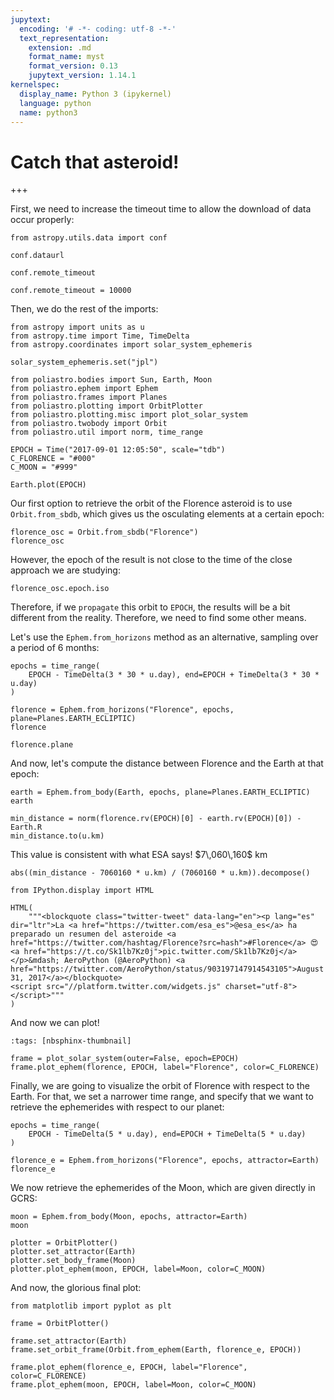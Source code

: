 ```yaml
---
jupytext:
  encoding: '# -*- coding: utf-8 -*-'
  text_representation:
    extension: .md
    format_name: myst
    format_version: 0.13
    jupytext_version: 1.14.1
kernelspec:
  display_name: Python 3 (ipykernel)
  language: python
  name: python3
---
```


# Catch that asteroid!

+++

First, we need to increase the timeout time to allow the download of data occur properly:

```{code-cell} ipython3
from astropy.utils.data import conf

conf.dataurl
```

```{code-cell} ipython3
conf.remote_timeout
```

```{code-cell} ipython3
conf.remote_timeout = 10000
```

Then, we do the rest of the imports:

```{code-cell} ipython3
from astropy import units as u
from astropy.time import Time, TimeDelta
from astropy.coordinates import solar_system_ephemeris

solar_system_ephemeris.set("jpl")

from poliastro.bodies import Sun, Earth, Moon
from poliastro.ephem import Ephem
from poliastro.frames import Planes
from poliastro.plotting import OrbitPlotter
from poliastro.plotting.misc import plot_solar_system
from poliastro.twobody import Orbit
from poliastro.util import norm, time_range

EPOCH = Time("2017-09-01 12:05:50", scale="tdb")
C_FLORENCE = "#000"
C_MOON = "#999"
```

```{code-cell} ipython3
Earth.plot(EPOCH)
```

Our first option to retrieve the orbit of the Florence asteroid is to use `Orbit.from_sbdb`, which gives us the osculating elements at a certain epoch:

```{code-cell} ipython3
florence_osc = Orbit.from_sbdb("Florence")
florence_osc
```

However, the epoch of the result is not close to the time of the close approach we are studying:

```{code-cell} ipython3
florence_osc.epoch.iso
```

Therefore, if we `propagate` this orbit to `EPOCH`, the results will be a bit different from the reality. Therefore, we need to find some other means.

Let's use the `Ephem.from_horizons` method as an alternative, sampling over a period of 6 months:

```{code-cell} ipython3
epochs = time_range(
    EPOCH - TimeDelta(3 * 30 * u.day), end=EPOCH + TimeDelta(3 * 30 * u.day)
)
```

```{code-cell} ipython3
florence = Ephem.from_horizons("Florence", epochs, plane=Planes.EARTH_ECLIPTIC)
florence
```

```{code-cell} ipython3
florence.plane
```

And now, let's compute the distance between Florence and the Earth at that epoch:

```{code-cell} ipython3
earth = Ephem.from_body(Earth, epochs, plane=Planes.EARTH_ECLIPTIC)
earth
```

```{code-cell} ipython3
min_distance = norm(florence.rv(EPOCH)[0] - earth.rv(EPOCH)[0]) - Earth.R
min_distance.to(u.km)
```

<div class="alert alert-success">This value is consistent with what ESA says! $7\,060\,160$ km</div>

```{code-cell} ipython3
abs((min_distance - 7060160 * u.km) / (7060160 * u.km)).decompose()
```

```{code-cell} ipython3
from IPython.display import HTML

HTML(
    """<blockquote class="twitter-tweet" data-lang="en"><p lang="es" dir="ltr">La <a href="https://twitter.com/esa_es">@esa_es</a> ha preparado un resumen del asteroide <a href="https://twitter.com/hashtag/Florence?src=hash">#Florence</a> 😍 <a href="https://t.co/Sk1lb7Kz0j">pic.twitter.com/Sk1lb7Kz0j</a></p>&mdash; AeroPython (@AeroPython) <a href="https://twitter.com/AeroPython/status/903197147914543105">August 31, 2017</a></blockquote>
<script src="//platform.twitter.com/widgets.js" charset="utf-8"></script>"""
)
```

And now we can plot!

```{code-cell} ipython3
:tags: [nbsphinx-thumbnail]

frame = plot_solar_system(outer=False, epoch=EPOCH)
frame.plot_ephem(florence, EPOCH, label="Florence", color=C_FLORENCE)
```

Finally, we are going to visualize the orbit of Florence with respect to the Earth. For that, we set a narrower time range, and specify that we want to retrieve the ephemerides with respect to our planet:

```{code-cell} ipython3
epochs = time_range(
    EPOCH - TimeDelta(5 * u.day), end=EPOCH + TimeDelta(5 * u.day)
)
```

```{code-cell} ipython3
florence_e = Ephem.from_horizons("Florence", epochs, attractor=Earth)
florence_e
```

We now retrieve the ephemerides of the Moon, which are given directly in GCRS:

```{code-cell} ipython3
moon = Ephem.from_body(Moon, epochs, attractor=Earth)
moon
```

```{code-cell} ipython3
plotter = OrbitPlotter()
plotter.set_attractor(Earth)
plotter.set_body_frame(Moon)
plotter.plot_ephem(moon, EPOCH, label=Moon, color=C_MOON)
```

And now, the glorious final plot:

```{code-cell} ipython3
from matplotlib import pyplot as plt

frame = OrbitPlotter()

frame.set_attractor(Earth)
frame.set_orbit_frame(Orbit.from_ephem(Earth, florence_e, EPOCH))

frame.plot_ephem(florence_e, EPOCH, label="Florence", color=C_FLORENCE)
frame.plot_ephem(moon, EPOCH, label=Moon, color=C_MOON)
```
